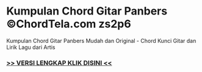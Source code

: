 
 # Kumpulan Chord Gitar Panbers ©ChordTela.com zs2p6


Kumpulan Chord Gitar Panbers Mudah dan Original - Chord Kunci Gitar dan Lirik Lagu dari Artis

###  <a href="https://shortlighzx.web.app?sq=Kumpulan Chord Gitar Panbers ©ChordTela.com"> >> VERSI LENGKAP KLIK DISINI << </a>
